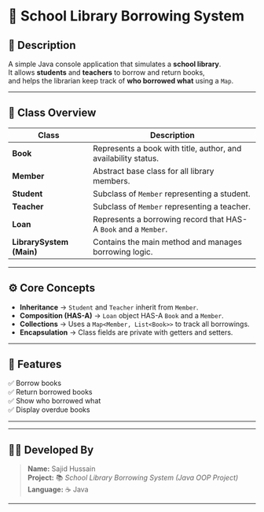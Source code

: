 
# 🏫 **School Library Borrowing System**

## 📘 **Description**
A simple Java console application that simulates a **school library**.  
It allows **students** and **teachers** to borrow and return books,  
and helps the librarian keep track of **who borrowed what** using a `Map`.

---

## 🧩 **Class Overview**
| Class | Description |
|--------|--------------|
| **Book** | Represents a book with title, author, and availability status. |
| **Member** | Abstract base class for all library members. |
| **Student** | Subclass of `Member` representing a student. |
| **Teacher** | Subclass of `Member` representing a teacher. |
| **Loan** | Represents a borrowing record that HAS-A `Book` and a `Member`. |
| **LibrarySystem (Main)** | Contains the main method and manages borrowing logic. |

---

## ⚙️ **Core Concepts**
- **Inheritance** → `Student` and `Teacher` inherit from `Member`.
- **Composition (HAS-A)** → `Loan` object HAS-A `Book` and a `Member`.
- **Collections** → Uses a `Map<Member, List<Book>>` to track all borrowings.
- **Encapsulation** → Class fields are private with getters and setters.

---

## 🚀 **Features**
✅ Borrow books  
✅ Return borrowed books  
✅ Show who borrowed what  
✅ Display overdue books

---

---

## 🧑‍💻 **Developed By**

> **Name:** Sajid Hussain  
> **Project:** 📚 *School Library Borrowing System (Java OOP Project)*  
> **Language:** ☕ Java

---
